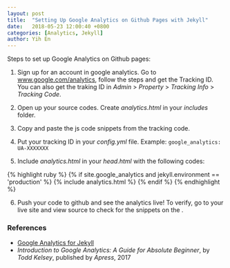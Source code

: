 ```yaml
---
layout: post
title:  "Setting Up Google Analytics on Github Pages with Jekyll"
date:   2018-05-23 12:00:40 +0800
categories: [Analytics, Jekyll]
author: Yih En
---
```


Steps to set up Google Analytics on Github pages:

1. Sign up for an account in google analytics. Go to www.google.com/analytics, follow the steps and get the Tracking ID. You can also get the traking ID in _Admin_ > _Property_ > _Tracking Info_ > _Tracking Code_.

2. Open up your source codes. Create _analytics.html_ in your _includes_ folder.

3. Copy and paste the js code snippets from the tracking code.

4. Put your tracking ID in your _config.yml_ file. Example: `google_analytics: UA-XXXXXXX`

5. Include _analytics.html_ in your _head.html_ with the following codes:

{% highlight ruby %}
  {% if site.google_analytics and jekyll.environment == 'production' %}
    {% include analytics.html %}
  {% endif %}
{% endhighlight %}

6. Push your code to github and see the analytics live! To verify, go to your live site and view source to check for the snippets on the <head>.

### References
- [Google Analytics for Jekyll](https://desiredpersona.com/google-analytics-jekyll/)
- _Introduction to Google Analytics: A Guide for Absolute Beginner_, by _Todd Kelsey_, published by _Apress_, 2017
